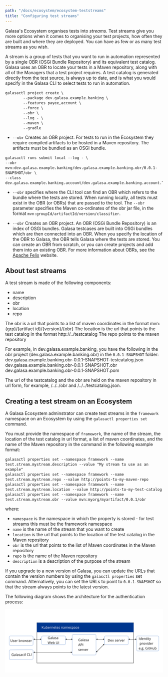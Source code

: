```yaml
---
path: "/docs/ecosystem/ecosystem-teststreams"
title: "Configuring test streams"
---
```



Galasa's Ecosystem organises tests into _streams_. Test streams give you more options when it comes to organising your test projects, how often they are built and where they are deployed. You can have as few or as many test streams as you wish.

A stream is a group of tests that you want to run in automation represented by a single OBR (OSGi Bundle Repository) and its equivalent test catalog. Galasa uses an OBR to locate your tests in a Maven repository, along with all of the Managers that a test project requires. A test catalog is generated directly from the test source, is always up to date, and is what you would specify in the Galasa CLI to select tests to run in automation.


```
galasactl project create \
        --package dev.galasa.example.banking \
      	--features payee,account \
   		--force \
		--obr \
		--log - \
		--maven \
		--gradle
```

- ```--obr``` Creates an OBR project. For tests to run in the Ecosystem they require compiled artifacts to be hosted in a Maven repository. The artifacts must be bundled as an OSGI bundle. 

```
galasactl runs submit local --log - \
--obr mvn:dev.galasa.example.banking/dev.galasa.example.banking.obr/0.0.1-SNAPSHOT/obr \
--class dev.galasa.example.banking.account/dev.galasa.example.banking.account.TestAccount
```


- `--obr` specifies where the  CLI tool can find an OBR which refers to the bundle where the tests are stored. When running locally, all tests must exist in the OBR (or OBRs) that are passed to the tool. The `--obr` parameter specifies the Maven co-ordinates of the obr jar file, in the format `mvn:groupId/artifactId/version/classifier`.

- ```--obr``` Creates an OBR project. An OBR (OSGi Bundle Repository) is an index of OSGi bundles. Galasa testcases are built into OSGi bundles which are then connected into an OBR. When you specify the location of the OBR to Galasa, the OBR tells Galasa where the tests are stored. You can create an OBR from scratch, or you can create projects and add them into an existing OBR. For more information about OBRs, see the <a href="https://felix.apache.org/documentation/subprojects/apache-felix-osgi-bundle-repository.html" target="_blank"> Apache Felix</a> website.

## About test streams

A test stream is made of the following components:

- name
- description
- obr
- location
- repo

The obr is a url that points to a list of maven coordinates in the format mvn:{grp}/{artifact id}/{version}/{obr}
The location is the url that points to the test catalog in the format http://../testcatalog
The repo points to the maven repository

For example, in dev.galasa.example.banking, you have the following in the obr project (dev.galasa.example.banking.obr) in the `0.0.1-SNAPSHOT` folder:
dev.galasa.example.banking.obr-0.0.1-SNAPSHOT-testcatalog.json
dev.galasa.example.banking.obr-0.0.1-SNAPSHOT.obr
dev.galasa.example.banking.obr-0.0.1-SNAPSHOT.pom

The url of the testcatalog and the obr are held on the maven repository in url form, for example, /../../obr and /../../testcatalog.json.


## Creating a test stream on an Ecosystem

A Galasa Ecosystem adminstrator can create test streams in the `framework` namespace on an Ecosystem by using the `galasactl properties set` command. 

You must provide the namespace of `framework`, the name of the stream, the location of the test catalog in url format, a list of maven coordinates, and the name of the Maven repository in the command in the following example format:

```
galasactl properties set --namespace framework --name test.stream.mystream.description --value "My stream to use as an example"
galasactl properties set --namespace framework --name test.stream.mystream.repo --value http://points-to-my-maven-repo
galasactl properties set --namespace framework --name test.stream.mystream.location --value http://points-to-my-test-catalog
galasactl properties set --namespace framework --name test.stream.mystream.obr --value mvn:myorg/myartifact/0.0.1/obr
```

where: 

 - `namespace` is the namespace in which the property is stored - for test streams this must be the framework namespace
 - `name` is the name of the stream that you want to create 
 - `location` is the url that points to the location of the test catalog in the Maven repository
 - `obr` is the url that points to the list of Maven coordinates in the Maven repository
 - `repo` is the name of the Maven repository
 - `description` is a description of the purpose of the stream


If you upgrade to a new version of Galasa, you can update the URLs that contain the version numbers by using the `galasctl properties` set command. Alternatively, you can set the URLs to point to `0.0.1-SNAPSHOT` so that the stream always points to the latest version.













The following diagram shows the architecture for the authentication process:

![Galasa ecosystem architecture:](ecosystem-cluster-auth.svg)


